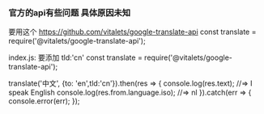 ### 官方的api有些问题 具体原因未知
要用这个 https://github.com/vitalets/google-translate-api
const translate = require('@vitalets/google-translate-api');

index.js: 要添加 tld:'cn'
const translate = require('@vitalets/google-translate-api');

translate('中文', {to: 'en',tld:'cn'}).then(res => {
    console.log(res.text);
    //=> I speak English
    console.log(res.from.language.iso);
    //=> nl
}).catch(err => {
    console.error(err);
});
